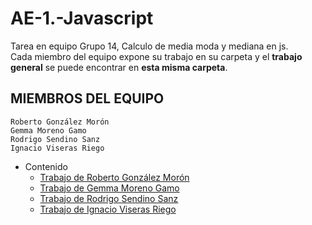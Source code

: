 # AE-1.-Javascript
 Tarea en equipo Grupo 14, Calculo de media moda y mediana en js.
 <br>
 Cada miembro del equipo expone su trabajo en su carpeta y el <b>trabajo general</b> se puede encontrar en <b>esta misma carpeta</b>.

## MIEMBROS DEL EQUIPO
`Roberto González Morón `
<br>
`Gemma Moreno Gamo`
<br>
`Rodrigo Sendino Sanz`
<br>
`Ignacio Viseras Riego`

- Contenido
     - <a href="https://github.com/RodrigoSendinoSanz/AE-1.-Javascript-RobertoGemmaRodrigoIgnacio/tree/main/Roberto%20Gonz%C3%A1lez%20Mor%C3%B3n">Trabajo de Roberto González Morón </a>
     - <a href="https://github.com/RodrigoSendinoSanz/AE-1.-Javascript-RobertoGemmaRodrigoIgnacio/tree/main/Gemma%20Moreno%20Gamo">Trabajo de Gemma Moreno Gamo</a>
     - <a href="https://github.com/RodrigoSendinoSanz/AE-1.-Javascript-RobertoGemmaRodrigoIgnacio/tree/main/Rodrigo%20Sendino%20Sanz">Trabajo de Rodrigo Sendino Sanz</a>
     - <a href="https://github.com/RodrigoSendinoSanz/AE-1.-Javascript-RobertoGemmaRodrigoIgnacio/tree/main/Ignacio%20Viseras%20Riego">Trabajo de Ignacio Viseras Riego</a>
